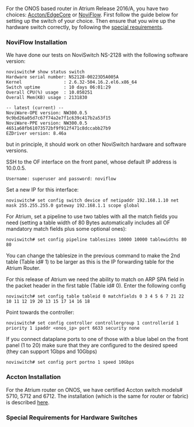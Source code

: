 For the ONOS based router in Atrium Release 2016/A, you have two choices: [Accton/EdgeCore](http://www.edge-core.com/prodcat.asp?c=1) or [NoviFlow](http://noviflow.com/products/noviswitch/). First follow the guide below for setting up the switch of your choice. Then ensure that you wire up the hardware switch correctly, by following the [special requirements](https://github.com/onfsdn/atrium-docs/wiki/Hardware-Install-ONOS-Router-16A#special-requirements-for-hardware-switches).


### NoviFlow Installation

We have done our tests on NoviSwitch NS-2128 with the following software version:

    noviswitch# show status switch
	Hardware serial number: NS2128-00223D5A005A
	Kernel                : 2.6.32-504.16.2.el6.x86_64
    Switch uptime         : 10 days 06:01:29
	Overall CPU(%) usage  : 10.050251
	Overall Mem(KB) usage : 2131830

	-- latest (current) --
	NoviWare-OPE version: NW300.0.5 9c9bd26a05d7c67f74a2e7f1c639c417b2a53f15
	NoviWare-PPE version: NW300.0.5 4651a68fb61073572bf9f912f471c8dccabb27b9
	EZDriver version: 8.46a

but in principle, it should work on other NoviSwitch hardware and software versions.

SSH to the OF interface on the front panel, whose default IP address is 10.0.0.5. 

`Username: superuser and password: noviflow`

Set a new IP for this interface:

    noviswitch# set config switch device of netipaddr 192.168.1.10 net mask 255.255.255.0 gateway 192.168.1.1 scope global

For Atrium, set a pipeline to use two tables with all the match fields you need (setting a table width of 80 Bytes automatically includes all OF mandatory match fields plus some optional ones):

    noviswitch# set config pipeline tablesizes 10000 10000 tablewidths 80 80

You can change the tablesize in the previous command to make the 2nd table (Table id# 1) to be larger as this is the IP forwarding table for the Atrium Router. 

For this release of Atrium we need the ability to match on ARP SPA field in the packet header in the first table (Table id# 0). Enter the following config

    noviswitch# set config table tableid 0 matchfields 0 3 4 5 6 7 21 22 10 11 12 19 20 13 15 17 14 16 18

Point towards the controller:

    noviswitch# set config controller controllergroup 1 controllerid 1 priority 1 ipaddr <onos_ip> port 6633 security none

If you connect dataplane ports to one of those with a blue label on the front panel (1 to 20) make sure that they are configured to the desired speed (they can support 1Gbps and 10Gbps)

    noviswitch# set config port portno 1 speed 10Gbps


### Accton Installation

For the Atrium router on ONOS, we have certified Accton switch models# 5710, 5712 and 6712. The installation (which is the same for router or fabric) is described [here](https://github.com/onfsdn/atrium-docs/wiki/Hardware-Install-ONOS-Fabric-16A).

### Special Requirements for Hardware Switches
